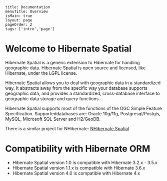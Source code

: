 ```
title: Documentation
menuTitle: Overview
isMain: true
layout: page
pageOrder: 2
tags: ['intro','page']
```

# Welcome to Hibernate Spatial
            
Hibernate Spatial is a generic extension to Hibernate for handling geographic data. Hibernate Spatial is open source and licensed, like Hibernate, under the LGPL license.

Hibernate Spatial allows you to deal with geographic data in a standardized 	way. It abstracts away from the specific way your database supports geographic data, and provides
a standardized, cross-database interface to geographic data storage and query functions.

Hibernate Spatial supports most of the functions of the OGC Simple Feature Specification. Supporteddatabases are: Oracle 10g/11g, Postgresql/Postgis, MySQL, Microsoft SQL Server and H2/GeoDB.

There is a similar project for NHibernate: [NHibernate.Spatial](http://nhforge.org/wikis/spatial/default.aspx")


# Compatibility with Hibernate ORM

* Hibernate Spatial version 1.0 is compatible with Hibernate 3.2.x - 3.5.x
* Hibernate Spatial version 1.1.x is compatible with Hibernate 3.6.x
* Hibernate Spatial version 4.0 is compatible with Hibernate 4.x
